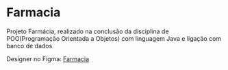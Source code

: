 # Farmacia
Projeto Farmácia, realizado na conclusão da disciplina de POO(Programação Orientada a Objetos) com linguagem Java e ligação com banco de dados

Designer no Figma:
[Farmacia](https://www.figma.com/file/2nA6LxP4TLJiJ0zFn4iUjI/Untitled?type=design&node-id=0%3A1&mode=design&t=TKSrbvqYdD1dtlTw-1)

